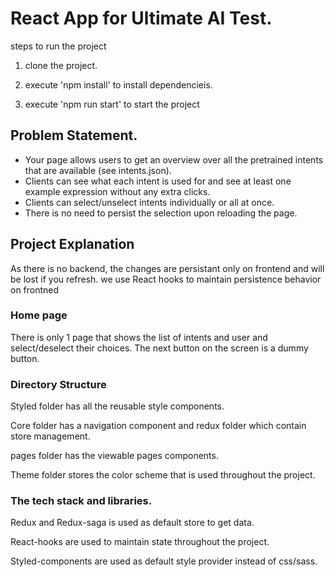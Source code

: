 # React App for Ultimate AI Test.

steps to run the project

1) clone the project.

2) execute 'npm install' to install dependencieis.

3) execute 'npm run start' to start the project

## Problem Statement.
- Your page allows users to get an overview over all the pretrained
intents that are available (see intents.json).
- Clients can see what each intent is used for and see at least one
example expression without any extra clicks.
- Clients can select/unselect intents individually or all at once.
- There is no need to persist the selection upon reloading the page.

## Project Explanation

As there is no backend, the changes are persistant only on frontend and will be lost if you refresh. we use React hooks to maintain persistence behavior on frontned


### Home page 
There is only 1 page that shows the list of intents and user and select/deselect their choices. The next button on the screen is a dummy button.

### Directory Structure

Styled folder has all the reusable style components.

Core folder has a navigation component and redux folder which contain store management.

pages folder has the viewable pages components.

Theme folder stores the color scheme that is used throughout the project.


### The tech stack and libraries.

Redux and Redux-saga is used as default store to get data.

React-hooks are used to maintain state throughout the project.

Styled-components are used as default style provider instead of css/sass.


